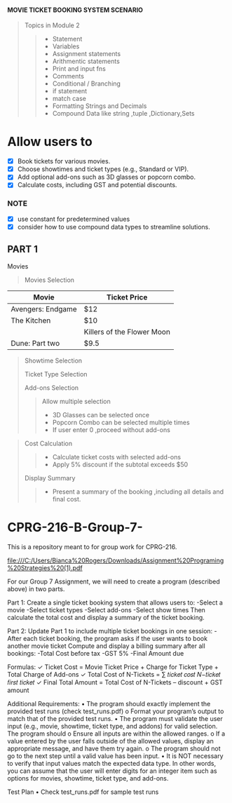 #### MOVIE TICKET BOOKING SYSTEM SCENARIO

> Topics in Module 2
>> - Statement
>> - Variables
>> - Assignment statements
>> - Arithmentic statements
>> - Print and input fns
>> - Comments
>> - Conditional / Branching
>> - if statement
>> - match case
>> - Formatting Strings and Decimals
>> - Compound Data like string ,tuple ,Dictionary,Sets


# Allow users to 
-[x] Book tickets for various movies.
-[x] Choose showtimes and ticket types (e.g., Standard or VIP).
-[x] Add optional add-ons such as 3D glasses or popcorn combo.
-[x] Calculate costs, including GST and potential discounts.

### NOTE
-[x] use constant for predetermined values 
-[x] consider how to use compound data types to streamline solutions.

## PART 1

Movies
> Movies Selection 
> 
   | Movie                      | Ticket Price |
   |----------------------------|-------------|
   | Avengers: Endgame          | $12         |
   | The Kitchen                | $10         |
    | Killers of the Flower Moon | $8          |
   | Dune: Part two             | $9.5        |

> Showtime Selection
>>
> Ticket Type Selection
>>
> Add-ons Selection
>> Allow multiple selection
>> - 3D Glasses can be selected once
>> - Popcorn Combo can be selected multiple times
>> - If user enter 0 ,proceed without add-ons

> 
> Cost Calculation
>> - Calculate ticket costs with selected add-ons
>> - Apply 5% discount if the subtotal exceeds $50
>
> Display Summary 
>> - Present a summary of the booking ,including all details and final cost.








# CPRG-216-B-Group-7-
This is a repository meant to for group work for CPRG-216.

[file:///C:/Users/Bianca%20Rogers/Downloads/Assignment%20Programing%20Strategies%20(1).pdf](url)

For our Group 7 Assignment, we will need to create a program (described above) in two parts. 

Part 1:
Create a single ticket booking system that allows users to:
-Select a movie
-Select ticket types
-Select add-ons
-Select show times
Then calculate the total cost and display a summary of the ticket booking. 

Part 2:
Update Part 1 to include multiple ticket bookings in one session:
-After each ticket booking, the program asks if the user wants to book another movie
ticket
Compute and display a billing summary after all bookings:
-Total Cost before tax
-GST 5%
-Final Amount due 

Formulas:
✓ Ticket Cost = Movie Ticket Price + Charge for Ticket Type + Total Charge of Add-ons
✓ Total Cost of N-Tickets = ∑ 𝑡𝑖𝑐𝑘𝑒𝑡 𝑐𝑜𝑠𝑡 𝑁−𝑡𝑖𝑐𝑘𝑒𝑡
𝑓𝑖𝑟𝑠𝑡 𝑡𝑖𝑐𝑘𝑒𝑡
✓ Final Total Amount = Total Cost of N-Tickets – discount + GST amount

Additional Requirements:
• The program should exactly implement the provided test runs (check test_runs.pdf)
o Format your program’s output to match that of the provided test runs.
• The program must validate the user input (e.g., movie, showtime, ticket type, and addons) for valid selection. The program should
o Ensure all inputs are within the allowed ranges.
o If a value entered by the user falls outside of the allowed values, display an
appropriate message, and have them try again.
o The program should not go to the next step until a valid value has been input.
• It is NOT necessary to verify that input values match the expected data type. In other
words, you can assume that the user will enter digits for an integer item such as options
for movies, showtime, ticket type, and add-ons.

Test Plan
• Check test_runs.pdf for sample test runs
